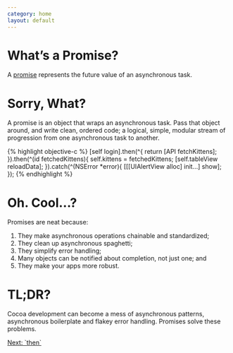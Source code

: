 ```yaml
---
category: home
layout: default
---
```


# What’s a Promise?

A [promise](http://wikipedia.org/wiki/Promise_%28programming%29) represents the future value of an asynchronous task.

# Sorry, What?

A promise is an object that wraps an asynchronous task. Pass that object around, and write clean, ordered code; a logical, simple, modular stream of progression from one asynchronous task to another.

{% highlight objective-c %}
[self login].then(^{
    return [API fetchKittens];
}).then(^(id fetchedKittens){
    self.kittens = fetchedKittens;
    [self.tableView reloadData];
}).catch(^(NSError *error){
    [[[UIAlertView alloc] init…] show];
});
{% endhighlight %}

# Oh. Cool…?

Promises are neat because:

1. They make asynchronous operations chainable and standardized;
2. They clean up asynchronous spaghetti;
3. They simplify error handling;
4. Many objects can be notified about completion, not just one; and
5. They make your apps more robust.

# TL;DR?

Cocoa development can become a mess of asynchronous patterns, asynchronous boilerplate and flakey error handling. Promises solve these problems.

<div><a class="pagination" href="/then">Next: `then`</a></div>
